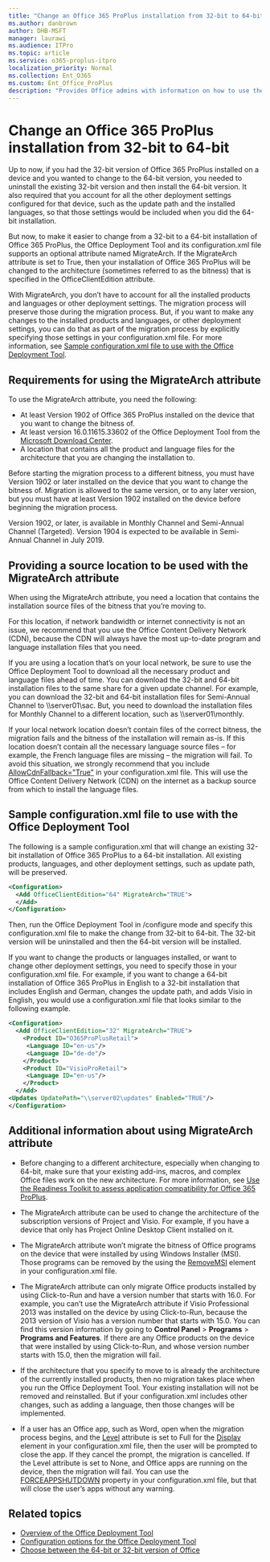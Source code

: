 ```yaml
---
title: "Change an Office 365 ProPlus installation from 32-bit to 64-bit"
ms.author: danbrown
author: DHB-MSFT
manager: laurawi
ms.audience: ITPro
ms.topic: article
ms.service: o365-proplus-itpro
localization_priority: Normal
ms.collection: Ent_O365
ms.custom: Ent_Office_ProPlus
description: "Provides Office admins with information on how to use the MigrateArch attribute to change the bitness of an exsiting installation of Office 365 ProPlus, such as from 32-bit to 64-bit."
---
```


# Change an Office 365 ProPlus installation from 32-bit to 64-bit

Up to now, if you had the 32-bit version of Office 365 ProPlus installed on a device and you wanted to change to the 64-bit version, you needed to uninstall the existing 32-bit version and then install the 64-bit version. It also required that you account for all the other deployment settings configured for that device, such as the update path and the installed languages, so that those settings would be included when you did the 64-bit installation.

But now, to make it easier to change from a 32-bit to a 64-bit installation of Office 365 ProPlus, the Office Deployment Tool and its configuration.xml file supports an optional attribute named MigrateArch. If the MigrateArch attribute is set to True, then your installation of Office 365 ProPlus will be changed to the architecture (sometimes referred to as the bitness) that is specified in the OfficeClientEdition attribute.

With MigrateArch, you don’t have to account for all the installed products and languages or other deployment settings. The migration process will preserve those during the migration process. But, if you want to make any changes to the installed products and languages, or other deployment settings, you can do that as part of the migration process by explicitly specifying those settings in your configuration.xml file. For more information, see [Sample configuration.xml file to use with the Office Deployment Tool](#sample-configurationxml-file-to-use-with-the-office-deployment-tool).

## Requirements for using the MigrateArch attribute

To use the MigrateArch attribute, you need the following:

- At least Version 1902 of Office 365 ProPlus installed on the device that you want to change the bitness of.
- At least version 16.0.11615.33602 of the Office Deployment Tool from the [Microsoft Download Center](https://www.microsoft.com/download/details.aspx?id=49117).
- A location that contains all the product and language files for the architecture that you are changing the installation to.

Before starting the migration process to a different bitness, you must have Version 1902 or later installed on the device that you want to change the bitness of. Migration is allowed to the same version, or to any later version, but you must have at least Version 1902 installed on the device before beginning the migration process.

Version 1902, or later, is available in Monthly Channel and Semi-Annual Channel (Targeted). Version 1904 is expected to be available in Semi-Annual Channel in July 2019.

## Providing a source location to be used with the MigrateArch attribute

When using the MigrateArch attribute, you need a location that contains the installation source files of the bitness that you’re moving to.

For this location, if network bandwidth or internet connectivity is not an issue, we recommend that you use the Office Content Delivery Network (CDN), because the CDN will always have the most up-to-date program and language installation files that you need.

If you are using a location that’s on your local network, be sure to use the Office Deployment Tool to download all the necessary product and language files ahead of time. You can download the 32-bit and 64-bit installation files to the same share for a given update channel. For example, you can download the 32-bit and 64-bit installation files for Semi-Annual Channel to \\\\server01\\sac. But, you need to download the installation files for Monthly Channel to a different location, such as \\\\server01\\monthly.

If your local network location doesn’t contain files of the correct bitness, the migration fails and the bitness of the installation will remain as-is. If this location doesn’t contain all the necessary language source files – for example, the French language files are missing – the migration will fail. To avoid this situation, we strongly recommend that you include [AllowCdnFallback="True"](configuration-options-for-the-office-2016-deployment-tool.md#allowcdnfallback-attribute-part-of-add-element) in your configuration.xml file. This will use the Office Content Delivery Network (CDN) on the internet as a backup source from which to install the language files.

## Sample configuration.xml file to use with the Office Deployment Tool

The following is a sample configuration.xml that will change an existing 32-bit installation of Office 365 ProPlus to a 64-bit installation. All existing products, languages, and other deployment settings, such as update path, will be preserved.

```xml
<Configuration>
  <Add OfficeClientEdition="64" MigrateArch="TRUE">
  </Add>
</Configuration>
```

Then, run the Office Deployment Tool in /configure mode and specify this configuration.xml file to make the change from 32-bit to 64-bit. The 32-bit version will be uninstalled and then the 64-bit version will be installed.

If you want to change the products or languages installed, or want to change other deployment settings, you need to specify those in your configuration.xml file. For example, if you want to change a 64-bit installation of Office 365 ProPlus in English to a 32-bit installation that includes English and German, changes the update path, and adds Visio in English, you would use a configuration.xml file that looks similar to the following example.

```xml
<Configuration>
  <Add OfficeClientEdition="32" MigrateArch="TRUE">
    <Product ID="O365ProPlusRetail">
     <Language ID="en-us"/>
     <Language ID="de-de"/>
    </Product>
    <Product ID="VisioProRetail">
     <Language ID="en-us"/>
    </Product>
  </Add>
<Updates UpdatePath="\\server02\updates" Enabled="TRUE"/>
</Configuration>
```

## Additional information about using MigrateArch attribute

- Before changing to a different architecture, especially when changing to 64-bit, make sure that your existing add-ins, macros, and complex Office files work on the new architecture. For more information, see [Use the Readiness Toolkit to assess application compatibility for Office 365 ProPlus](use-the-readiness-toolkit-to-assess-application-compatibility-for-office-365-pro.md).

- The MigrateArch attribute can be used to change the architecture of the subscription versions of Project and Visio. For example, if you have a device that only has Project Online Desktop Client installed on it.

- The MigrateArch attribute won’t migrate the bitness of Office programs on the device that were installed by using Windows Installer (MSI). Those programs can be removed by the using the [RemoveMSI](upgrade-from-msi-version.md) element in your configuration.xml file.

- The MigrateArch attribute can only migrate Office products installed by using Click-to-Run and have a version number that starts with 16.0. For example, you can’t use the MigrateArch attribute if Visio Professional 2013 was installed on the device by using Click-to-Run, because the 2013 version of Visio has a version number that starts with 15.0. You can find this version information by going to **Control Panel** > **Programs** > **Programs and Features**. If there are any Office products on the device that were installed by using Click-to-Run, and whose version number starts with 15.0, then the migration will fail.

- If the architecture that you specify to move to is already the architecture of the currently installed products, then no migration takes place when you run the Office Deployment Tool. Your existing installation will not be removed and reinstalled. But if your configuration.xml includes other changes, such as adding a language, then those changes will be implemented.

- If a user has an Office app, such as Word, open when the migration process begins, and the [Level](configuration-options-for-the-office-2016-deployment-tool.md#level-attribute-part-of-display-element) attribute is set to Full for the [Display](configuration-options-for-the-office-2016-deployment-tool.md#display-element) element in your configuration.xml file, then the user will be prompted to close the app. If they cancel the prompt, the migration is cancelled. If the Level attribute is set to None, and Office apps are running on the device, then the migration will fail. You can use the [FORCEAPPSHUTDOWN](configuration-options-for-the-office-2016-deployment-tool.md#forceappshutdown-property-part-of-property-element) property in your configuration.xml file, but that will close the user’s apps without any warning.

## Related topics

- [Overview of the Office Deployment Tool](overview-of-the-office-2016-deployment-tool.md)
- [Configuration options for the Office Deployment Tool](configuration-options-for-the-office-2016-deployment-tool.md)
- [Choose between the 64-bit or 32-bit version of Office](https://support.office.com/article/2dee7807-8f95-4d0c-b5fe-6c6f49b8d261)
